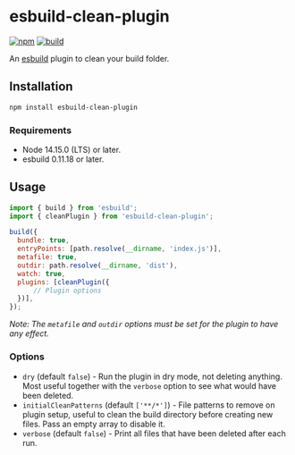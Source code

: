 # esbuild-clean-plugin
[![npm](https://img.shields.io/npm/v/esbuild-clean-plugin.svg)](https://www.npmjs.com/package/esbuild-clean-plugin)
[![build](https://github.com/jwilsson/esbuild-clean-plugin/actions/workflows/build.yml/badge.svg)](https://github.com/jwilsson/esbuild-clean-plugin/actions/workflows/build.yml)

An [esbuild](https://esbuild.github.io/) plugin to clean your build folder.

## Installation
```sh
npm install esbuild-clean-plugin
```

### Requirements
* Node 14.15.0 (LTS) or later.
* esbuild 0.11.18 or later.

## Usage
```js
import { build } from 'esbuild';
import { cleanPlugin } from 'esbuild-clean-plugin';

build({
  bundle: true,
  entryPoints: [path.resolve(__dirname, 'index.js')],
  metafile: true,
  outdir: path.resolve(__dirname, 'dist'),
  watch: true,
  plugins: [cleanPlugin({
      // Plugin options
  })],
});
```

*Note: The `metafile` and `outdir` options must be set for the plugin to have any effect.*

### Options
* `dry` (default `false`) - Run the plugin in dry mode, not deleting anything. Most useful together with the `verbose` option to see what would have been deleted.
* `initialCleanPatterns` (default `['**/*']`) - File patterns to remove on plugin setup, useful to clean the build directory before creating new files. Pass an empty array to disable it.
* `verbose` (default `false`) - Print all files that have been deleted after each run.
